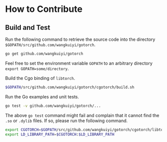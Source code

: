 # How to Contribute

## Build and Test

Run the following command to retrieve the source code into the directory
`$GOPATH/src/github.com/wangkuiyi/gotorch`.

```bash
go get github.com/wangkuiyi/gotorch
```

Feel free to set the environment variable `GOPATH` to an arbitrary directory
`export GOPATH=some/directory`.

Build the Cgo binding of `libtorch`.

```bash
$GOPATH/src/github.com/wangkuiyi/gotorch/cgotorch/build.sh
```

Run the Go examples and unit tests.

```bash
go test -v github.com/wangkuiyi/gotorch/...
```

The above `go test` command might fail and complain that it cannot find the
`.so` or `.dylib` files.  If so, please run the following command.

```bash
export CGOTORCH=$GOPATH/src/github.com/wangkuiyi/gotorch/cgotorch/libtorch/lib
export LD_LIBRARY_PATH=$CGOTORCH:$LD_LIBRARY_PATH
```

